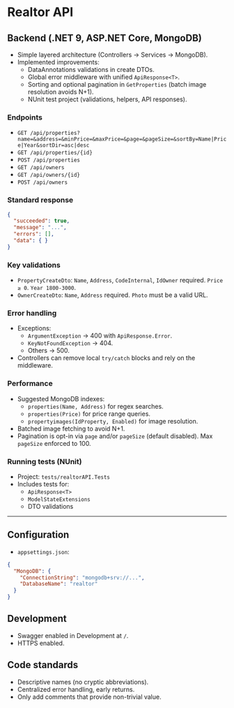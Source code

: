 # Realtor API

## Backend (.NET 9, ASP.NET Core, MongoDB)

- Simple layered architecture (Controllers → Services → MongoDB).
- Implemented improvements:
  - DataAnnotations validations in create DTOs.
  - Global error middleware with unified `ApiResponse<T>`.
  - Sorting and optional pagination in `GetProperties` (batch image resolution avoids N+1).
  - NUnit test project (validations, helpers, API responses).

### Endpoints
- `GET /api/properties?name=&address=&minPrice=&maxPrice=&page=&pageSize=&sortBy=Name|Price|Year&sortDir=asc|desc`
- `GET /api/properties/{id}`
- `POST /api/properties`
- `GET /api/owners`
- `GET /api/owners/{id}`
- `POST /api/owners`

### Standard response
```json
{
  "succeeded": true,
  "message": "...",
  "errors": [],
  "data": { }
}
```

### Key validations
- `PropertyCreateDto`: `Name`, `Address`, `CodeInternal`, `IdOwner` required. `Price ≥ 0`. `Year 1800-3000`.
- `OwnerCreateDto`: `Name`, `Address` required. `Photo` must be a valid URL.

### Error handling
- Exceptions:
  - `ArgumentException` → 400 with `ApiResponse.Error`.
  - `KeyNotFoundException` → 404.
  - Others → 500.
- Controllers can remove local `try/catch` blocks and rely on the middleware.

### Performance
- Suggested MongoDB indexes:
  - `properties(Name, Address)` for regex searches.
  - `properties(Price)` for price range queries.
  - `propertyimages(IdProperty, Enabled)` for image resolution.
- Batched image fetching to avoid N+1.
- Pagination is opt-in via `page` and/or `pageSize` (default disabled). Max `pageSize` enforced to 100.

### Running tests (NUnit)
- Project: `tests/realtorAPI.Tests`
- Includes tests for:
  - `ApiResponse<T>`
  - `ModelStateExtensions`
  - DTO validations

---

## Configuration
- `appsettings.json`:
```json
{
  "MongoDB": {
    "ConnectionString": "mongodb+srv://...",
    "DatabaseName": "realtor"
  }
}
```

## Development
- Swagger enabled in Development at `/`.
- HTTPS enabled.

## Code standards
- Descriptive names (no cryptic abbreviations).
- Centralized error handling, early returns.
- Only add comments that provide non-trivial value.
